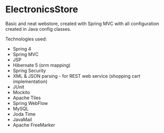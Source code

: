 # ElectronicsStore

Basic and neat webstore, created with Spring MVC with all configuration created in Java config classes.

Technologies used:
- Spring 4
- Spring MVC
- JSP
- Hibernate 5 (orm mapping)
- Spring Security
- XML & JSON parsing - for REST web service (shopping cart implementation)
- JUnit
- Mockito
- Apache Tiles
- Spring WebFlow
- MySQL
- Joda Time
- JavaMail
- Apache FreeMarker
